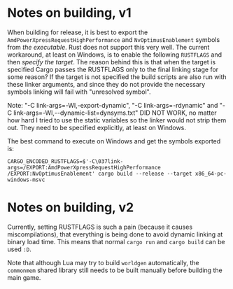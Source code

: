 
# Notes on building, v1

When building for release, it is best to export the `AmdPowerXpressRequestHighPerformance` and
`NvOptimusEnablement` symbols from _the executable_.
Rust does not support this very well.
The current workaround, at least on Windows, is to enable the following `RUSTFLAGS` and then
_specify the target_.
The reason behind this is that when the target is specified Cargo passes the RUSTFLAGS only to
the final linking stage for some reason?
If the target is not specified the build scripts are also run with these linker arguments, and
since they do not provide the necessary symbols linking will fail with "unresolved symbol".

Note: "-C link-args=-Wl,-export-dynamic", "-C link-args=-rdynamic" and
"-C link-args=-Wl,--dynamic-list=dynsyms.txt" DID NOT WORK, no matter how
hard I tried to use the static variables so the linker would not strip them out.
They need to be specified explicitly, at least on Windows.

The best command to execute on Windows and get the symbols exported is:

```
CARGO_ENCODED_RUSTFLAGS=$'-C\037link-args=/EXPORT:AmdPowerXpressRequestHighPerformance /EXPORT:NvOptimusEnablement' cargo build --release --target x86_64-pc-windows-msvc
```

# Notes on building, v2

Currently, setting RUSTFLAGS is such a pain (because it causes miscompilations), that everything is
being done to avoid dynamic linking at binary load time.
This means that normal `cargo run` and `cargo build` can be used `:D`.

Note that although Lua may try to build `worldgen` automatically, the `commonmem` shared library
still needs to be built manually before building the main game.
